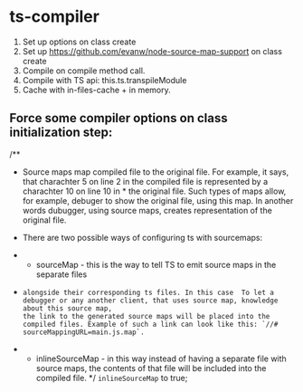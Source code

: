 # ts-compiler

1. Set up options on class create
2. Set up https://github.com/evanw/node-source-map-support on class create
3. Compile on compile method call.
4. Compile with TS api: this.ts.transpileModule
5. Cache with in-files-cache + in memory.

## Force some compiler options on class initialization step:


/**
 * Source maps map compiled file to the original file. For example, it says, that charachter 5 on line 2 in the compiled file is represented by a charachter 10 on line 10 in     * the original file. Such types of maps allow, for example, debuger to show the original file, using this map. In another words dubugger, using source maps, creates representation of the original file.

 * There are two possible ways of configuring ts with sourcemaps:
 *   - sourceMap - this is the way to tell TS to emit source maps in the separate files 
 *     alongside their corresponding ts files. In this case  To let a debugger or any another client, that uses source map, knowledge about this source map,
       the link to the generated source maps will be placed into the compiled files. Example of such a link can look like this: `//# sourceMappingURL=main.js.map`.
 *   - inlineSourceMap - in this way instead of having a separate file with source maps, the contents of that file will be included into the compiled file.
 */
`inlineSourceMap` to true;




